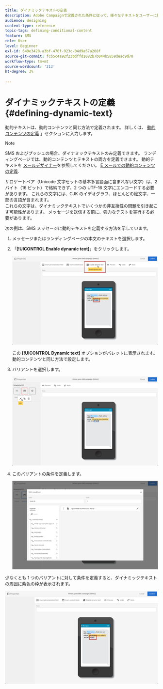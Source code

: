 ```yaml
---
title: ダイナミックテキストの定義
description: Adobe Campaignで定義された条件に従って、様々なテキストをユーザーに動的に表示する方法を説明します。
audience: designing
content-type: reference
topic-tags: defining-conditional-content
feature: SMS
role: User
level: Beginner
exl-id: 649e3428-a3bf-470f-923c-04d9a57a208f
source-git-commit: fcb5c4a92f23bdffd1082b7b044b5859dead9d70
workflow-type: tm+mt
source-wordcount: '213'
ht-degree: 3%

---
```


# ダイナミックテキストの定義{#defining-dynamic-text}

動的テキストは、動的コンテンツと同じ方法で定義されます。 詳しくは、 [動的コンテンツの定義](../../designing/using/personalization.md#defining-dynamic-content-in-an-email) 」セクションに入力します。

>[!NOTE]
>
>SMS およびプッシュの場合、ダイナミックテキストのみ定義できます。 ランディングページでは、動的コンテンツとテキストの両方を定義できます。 動的テキストを [メールデザイナー](../../designing/using/designing-content-in-adobe-campaign.md)を参照してください。 [E メールでの動的コンテンツの定義](../../designing/using/personalization.md#defining-dynamic-content-in-an-email).

サロゲートペア（Unicode 文字セットの基本多言語面に含まれない文字）は、2 バイト（16 ビット）で格納できず、2 つの UTF-16 文字にエンコードする必要があります。 これらの文字には、CJK のイデオグラフ、ほとんどの絵文字、一部の言語が含まれます。
<br>これらの文字は、ダイナミックテキストでいくつかの非互換性の問題を引き起こす可能性があります。 メッセージを送信する前に、強力なテストを実行する必要があります。


次の例は、SMS メッセージに動的テキストを定義する方法を示しています。

1. メッセージまたはランディングページの本文のテキストを選択します。
1. 「**[!UICONTROL Enable dynamic text]**」をクリックします。

   ![](assets/dynamic_text_sms_1.png)

   この **[!UICONTROL Dynamic text]** オプションがパレットに表示されます。 動的コンテンツと同じ方法で設定します。

1. バリアントを選択します。

   ![](assets/dynamic_text_sms_2.png)

1. このバリアントの条件を定義します。

   ![](assets/dynamic_text_sms_4.png)

少なくとも 1 つのバリアントに対して条件を定義すると、ダイナミックテキストの周囲に紫色の枠が表示されます。

![](assets/dynamic_text_sms_3.png)

